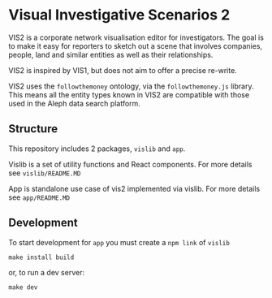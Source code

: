 # Visual Investigative Scenarios 2

VIS2 is a corporate network visualisation editor for investigators. The goal is
to make it easy for reporters to sketch out a scene that involves companies,
people, land and similar entities as well as their relationships.

VIS2 is inspired by VIS1, but does not aim to offer a precise re-write.

VIS2 uses the `followthemoney` ontology, via the `followthemoney.js` library.
This means all the entity types known in VIS2 are compatible with those used in
the Aleph data search platform.

## Structure

This repository includes 2 packages, `vislib` and `app`.

Vislib is a set of utility functions and React components. For more details see
`vislib/README.MD`

App is standalone use case of vis2 implemented via vislib. 
For more details see `app/README.MD`

## Development

To start development for `app` you must create a `npm link` of `vislib`

`make install build`

or, to run a dev server:

`make dev`
